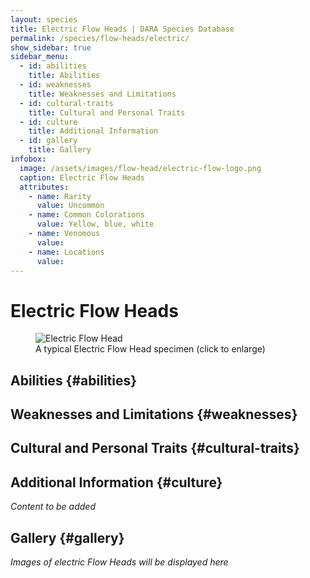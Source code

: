 ```yaml
---
layout: species
title: Electric Flow Heads | DARA Species Database
permalink: /species/flow-heads/electric/
show_sidebar: true
sidebar_menu:
  - id: abilities
    title: Abilities
  - id: weaknesses
    title: Weaknesses and Limitations
  - id: cultural-traits
    title: Cultural and Personal Traits
  - id: culture
    title: Additional Information
  - id: gallery
    title: Gallery
infobox:
  image: /assets/images/flow-head/electric-flow-logo.png
  caption: Electric Flow Heads
  attributes:
    - name: Rarity
      value: Uncommon
    - name: Common Colorations
      value: Yellow, blue, white
    - name: Venomous
      value:
    - name: Locations
      value: 
---
```


# Electric Flow Heads

<div class="species-image">
  <figure>
    <img src="{{ '/assets/images/flow-head/electric-example-1.png' | relative_url }}" 
         alt="Electric Flow Head" 
         class="thumbnail" 
         onclick="openLightbox(this.src, this.alt)">
    <figcaption>A typical Electric Flow Head specimen (click to enlarge)</figcaption>
  </figure>
</div>

## Abilities {#abilities}

## Weaknesses and Limitations {#weaknesses}

## Cultural and Personal Traits {#cultural-traits}

## Additional Information {#culture}

*Content to be added*

## Gallery {#gallery}

*Images of electric Flow Heads will be displayed here*
